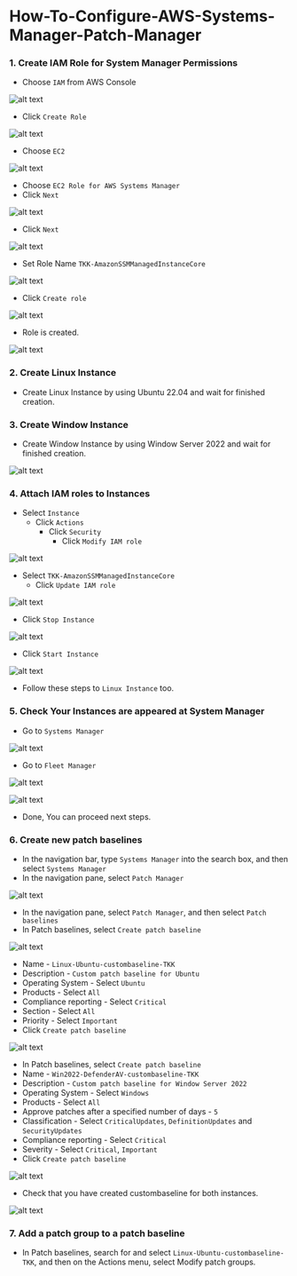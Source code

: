 # How-To-Configure-AWS-Systems-Manager-Patch-Manager


### 1. Create IAM Role for System Manager Permissions ###

- Choose `IAM` from AWS Console

![alt text](image.png)

- Click `Create Role`

![alt text](image-1.png)

- Choose `EC2`

![alt text](image-2.png)

- Choose `EC2 Role for AWS Systems Manager`
- Click `Next`

![alt text](image-3.png)

- Click `Next`

![alt text](image-5.png)

- Set Role Name `TKK-AmazonSSMManagedInstanceCore`

![alt text](image-6.png)

- Click `Create role`

![alt text](image-7.png)

- Role is created.

![alt text](image-8.png)


### 2. Create Linux Instance ###

- Create Linux Instance by using Ubuntu 22.04 and wait for finished creation.

### 3. Create Window Instance ###

- Create Window Instance by using Window Server 2022 and wait for finished creation.

![alt text](image-9.png)

### 4. Attach IAM roles to Instances ###

- Select `Instance` 
    - Click `Actions`
        - Click `Security`
            - Click `Modify IAM role`

![alt text](image-11.png)

- Select `TKK-AmazonSSMManagedInstanceCore`
    - Click `Update IAM role`

![alt text](image-12.png)

- Click `Stop Instance`

![alt text](image-13.png)

- Click `Start Instance`

![alt text](image-14.png)

- Follow these steps to `Linux Instance` too.

### 5. Check Your Instances are appeared at System Manager

- Go to `Systems Manager` 

![alt text](image-15.png)

- Go to `Fleet Manager`

![alt text](image-16.png)

![alt text](image-17.png)

- Done, You can proceed next steps.

### 6. Create new patch baselines ###

- In the navigation bar, type `Systems Manager` into the search box, and then select `Systems Manager`
- In the navigation pane, select `Patch Manager`

![alt text](image-18.png)


- In the navigation pane, select `Patch Manager`, and then select `Patch baselines`
- In Patch baselines, select `Create patch baseline`

![alt text](image-19.png)


- Name - `Linux-Ubuntu-custombaseline-TKK`
- Description - `Custom patch baseline for Ubuntu`
- Operating System - Select `Ubuntu`
- Products - Select `All`
- Compliance reporting - Select `Critical`
- Section - Select `All`
- Priority - Select `Important`
- Click `Create patch baseline`

![alt text](image-21.png)

- In Patch baselines, select `Create patch baseline`
- Name - `Win2022-DefenderAV-custombaseline-TKK`
- Description - `Custom patch baseline for Window Server 2022`
- Operating System - Select `Windows`
- Products - Select `All`
- Approve patches after a specified number of days - `5`
- Classification - Select `CriticalUpdates`, `DefinitionUpdates` and `SecurityUpdates`
- Compliance reporting - Select `Critical`
- Severity - Select `Critical`, `Important`
- Click `Create patch baseline`

![alt text](image-22.png)

- Check that you have created custombaseline for both instances.

![alt text](image-23.png)

### 7. Add a patch group to a patch baseline ###

- In Patch baselines, search for and select `Linux-Ubuntu-custombaseline-TKK`, and then on the Actions menu, select Modify patch groups.